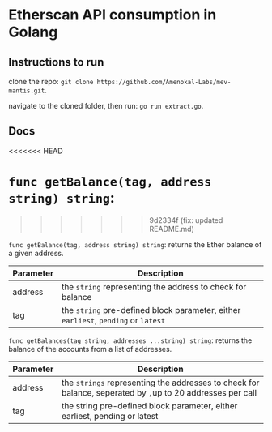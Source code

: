 # Etherscan API consumption in Golang

## Instructions to run

clone the repo: `git clone https://github.com/Amenokal-Labs/mev-mantis.git`.

navigate to the cloned folder, then run: `go run extract.go`.

## Docs
<<<<<<< HEAD

`func getBalance(tag, address string) string`:
=======
>>>>>>> 9d2334f (fix: updated README.md)

`func getBalance(tag, address string) string`: returns the Ether balance of a given address.

| Parameter | Description |
| --- | --- |
| address | the `string` representing the address to check for balance |
| tag | the `string` pre-defined block parameter, either `earliest`, `pending` or `latest` |

`func getBalances(tag string, addresses ...string) string`: returns the balance of the accounts from a list of addresses.

| Parameter | Description |
| --- | --- |
| address | the `strings` representing the addresses to check for balance, seperated by `,`up to 20 addresses per call|
| tag | the string pre-defined block parameter, either earliest, pending or latest |